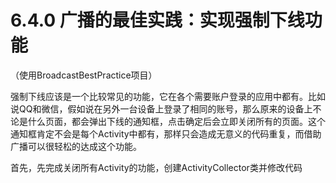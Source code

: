 # 6.4.0 广播的最佳实践：实现强制下线功能

（使用BroadcastBestPractice项目）

强制下线应该是一个比较常见的功能，它在各个需要账户登录的应用中都有。比如说QQ和微信，假如说在另外一台设备上登录了相同的账号，那么原来的设备上不论是什么页面，都会弹出下线的通知框，点击确定后会立即关闭所有的页面。这个通知框肯定不会是每个Activity中都有，那样只会造成无意义的代码重复，而借助广播可以很轻松的达成这个功能。

首先，先完成关闭所有Activity的功能，创建ActivityCollector类并修改代码
